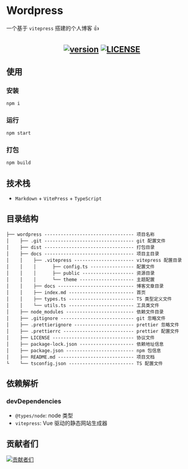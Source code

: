 # Wordpress

一个基于 `vitepress` 搭建的个人博客 👍

<h2 align="center">
    <a href="http://wordpress.biaov.cn/"><img src="https://shields.io/github/v/release/biaov/wordpress.svg?logo=github&label=version" alt="version" /></a>
    <a href="https://github.com/biaov/wordpress/blob/main/LICENSE"><img src="https://img.shields.io/github/license/biaov/wordpress.svg" alt="LICENSE" /></a>
</h2>

## 使用

### 安装

```sh
npm i
```

### 运行

```sh
npm start
```

### 打包

```sh
npm build
```

## 技术栈

- `Markdown` + `VitePress` + `TypeScript`

## 目录结构

```MD
├── wordpress --------------------------------- 项目名称
│    ├── .git --------------------------------- git 配置文件
│    ├── dist --------------------------------- 打包目录
│    ├── docs --------------------------------- 项目主目录
│    │    ├── .vitepress ---------------------- vitepress 配置目录
│    │    │      ├── config.ts ---------------- 配置文件
│    │    │      ├── public ------------------- 资源目录
│    │    │      └── theme -------------------- 主题配置
│    │    ├── docs ---------------------------- 博客文章目录
│    │    ├── index.md ------------------------ 首页
│    │    ├── types.ts ------------------------ TS 类型定义文件
│    │    └── utils.ts ------------------------ 工具类文件
│    ├── node_modules ------------------------- 依赖文件目录
│    ├── .gitignore --------------------------- git 忽略文件
│    ├── .prettierignore ---------------------- prettier 忽略文件
│    ├── .prettierrc -------------------------- prettier 配置文件
│    ├── LICENSE ------------------------------ 协议文件
│    ├── package-lock.json -------------------- 依赖地址信息
│    ├── package.json ------------------------- npm 包信息
│    ├── README.md ---------------------------- 项目文档
└    └── tsconfig.json ------------------------ TS 配置文件
```

## 依赖解析

### devDependencies

- `@types/node`: node 类型
- `vitepress`: Vue 驱动的静态网站生成器

## 贡献者们

[![贡献者们](https://contrib.rocks/image?repo=biaov/wordpress)](https://github.com/biaov/wordpress/graphs/contributors)

